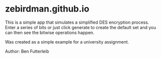 # zebirdman.github.io

This is a simple app that simulates a simplified DES encryption process. Enter a series of bits or just click generate to 
create the default set and you can then see the bitwise operations happen.

Was created as a simple example for a university assignment.

Author: Ben Futterleib

